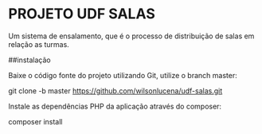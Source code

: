 # PROJETO UDF SALAS
Um sistema de ensalamento, que é o processo de distribuição de salas em relação as turmas.

##instalação

Baixe o código fonte do projeto utilizando Git, utilize o branch master:

git clone -b master https://github.com/wilsonlucena/udf-salas.git

Instale as dependências PHP da aplicação através do composer:

composer install
